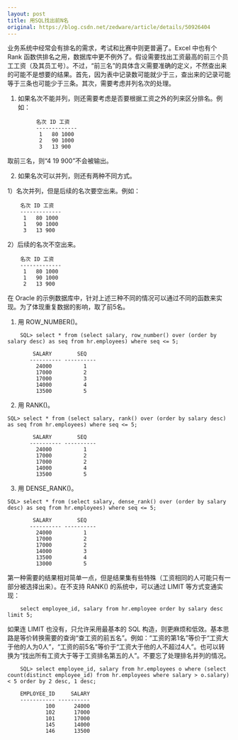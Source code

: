 ```yaml
---
layout: post
title: 用SQL找出前N名
original: https://blog.csdn.net/zedware/article/details/50926404
---
```


业务系统中经常会有排名的需求，考试和比赛中则更普遍了。Excel 中也有个 Rank 函数供排名之用，数据库中更不例外了。假设需要找出工资最高的前三个员工工资（及其员工号）。不过，“前三名”的具体含义需要准确的定义，不然查出来的可能不是想要的结果。首先，因为表中记录数可能就少于三，查出来的记录可能等于三条也可能少于三条。其次，需要考虑并列名次的处理。

1. 如果名次不能并列，则还需要考虑是否要根据工资之外的列来区分排名。例如：

```
	     名次 ID 工资
	     -------------
	      1   80 1000
	      2   90 1000
	      3   13 900
```	    

取前三名，则“4   19 900”不会被输出。
	
2. 如果名次可以并列，则还有两种不同方式。

1）名次并列，但是后续的名次要空出来。例如：

```
	名次 ID 工资
	-------------
	 1   80 1000
	 1   90 1000
	 3   13 900
```

2）后续的名次不空出来。

```
	名次 ID 工资
	-------------
	 1   80 1000
	 1   90 1000
	 2   13 900
```	

在 Oracle 的示例数据库中，针对上述三种不同的情况可以通过不同的函数来实现。为了体现重复数据的影响，取了前5名。

1. 用 ROW_NUMBER()。

```
	SQL> select * from (select salary, row_number() over (order by salary desc) as seq from hr.employees) where seq <= 5;
	
		SALARY        SEQ
	   ---------- ----------
		 24000          1
		 17000          2
		 17000          3
		 14000          4
		 13500          5
```

2. 用 RANK()。

```
SQL> select * from (select salary, rank() over (order by salary desc) as seq from hr.employees) where seq <= 5;
	
		SALARY        SEQ
	   ---------- ----------
		 24000          1
		 17000          2
		 17000          2
		 14000          4
		 13500          5
```	

3. 用 DENSE_RANK()。	

```
SQL> select * from (select salary, dense_rank() over (order by salary desc) as seq from hr.employees) where seq <= 5;
	
		SALARY        SEQ
	   ---------- ----------
		 24000          1
		 17000          2
		 17000          2
		 14000          3
		 13500          4
		 13000          5
```	


第一种需要的结果相对简单一点，但是结果集有些特殊（工资相同的人可能只有一部分被选择出来）。在不支持 RANK() 的系统中，可以通过 LIMIT 等方式变通实现：

```
	select employee_id, salary from hr.employee order by salary desc limit 5;
```
	
如果连 LIMIT 也没有，只允许采用最基本的 SQL 构造，则更麻烦和低效。基本思路是等价转换需要的查询“查工资的前五名”。例如：“工资的第1名”等价于“工资大于他的人为0人”，“工资的前5名”等价于“工资大于他的人不超过4人”。也可以转换为“找出所有工资大于等于工资排名第五的人”。不要忘了处理排名并列的情况。

```
	SQL> select employee_id, salary from hr.employees o where (select count(distinct employee_id) from hr.employees where salary > o.salary) < 5 order by 2 desc, 1 desc;
	
	EMPLOYEE_ID     SALARY
	----------- ----------
	        100      24000
	        102      17000
	        101      17000
	        145      14000
	        146      13500
```	
